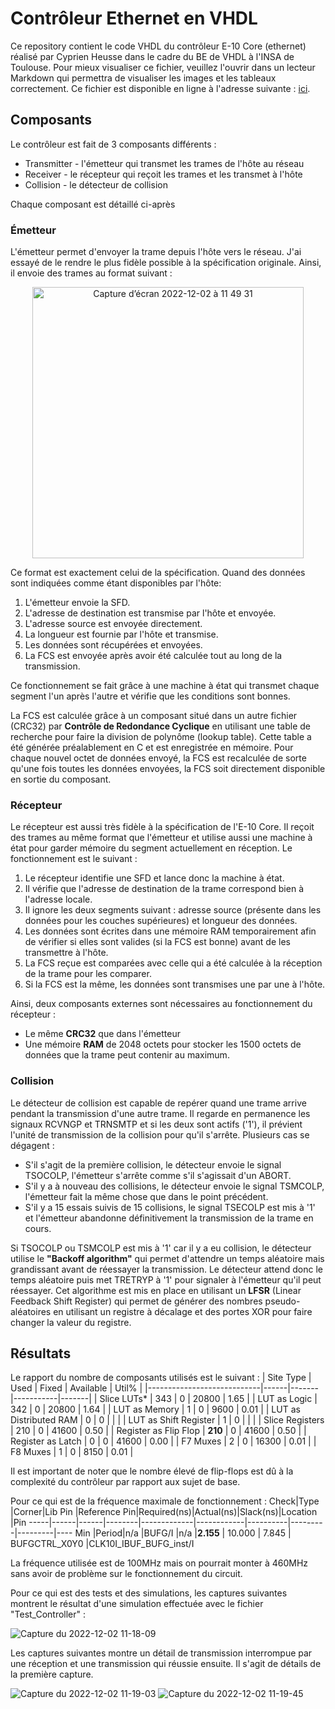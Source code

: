# Contrôleur Ethernet en VHDL
Ce repository contient le code VHDL du contrôleur E-10 Core (ethernet) réalisé par Cyprien Heusse dans le cadre du BE de VHDL à l'INSA de Toulouse.
Pour mieux visualiser ce fichier, veuillez l'ouvrir dans un lecteur Markdown qui permettra de visualiser les images et les tableaux correctement. Ce fichier est disponible en ligne à l'adresse suivante : [ici](https://github.com/cyprienh/VHDL_Ethernet_Controller/blob/master/README.md).

## Composants
Le contrôleur est fait de 3 composants différents :
- Transmitter - l'émetteur qui transmet les trames de l'hôte au réseau
- Receiver - le récepteur qui reçoit les trames et les transmet à l'hôte
- Collision - le détecteur de collision

Chaque composant est détaillé ci-après

### Émetteur
L'émetteur permet d'envoyer la trame depuis l'hôte vers le réseau.
J'ai essayé de le rendre le plus fidèle possible à la spécification originale. Ainsi, il envoie des trames au format suivant :

<p align="center">
  <img width="434" alt="Capture d’écran 2022-12-02 à 11 49 31" src="https://user-images.githubusercontent.com/46382251/205276285-fbdfd297-a5ee-42b7-9f8a-daa84f7f9965.png">
</p>

Ce format est exactement celui de la spécification.
Quand des données sont indiquées comme étant disponibles par l'hôte:
1. L'émetteur envoie la SFD.
2. L'adresse de destination est transmise par l'hôte et envoyée.
3. L'adresse source est envoyée directement.
4. La longueur est fournie par l'hôte et transmise.
5. Les données sont récupérées et envoyées.
6. La FCS est envoyée après avoir été calculée tout au long de la transmission.

Ce fonctionnement se fait grâce à une machine à état qui transmet chaque segment l'un après l'autre et vérifie que les conditions sont bonnes.

La FCS est calculée grâce à un composant situé dans un autre fichier (CRC32) par **Contrôle de Redondance Cyclique** en utilisant une table de recherche pour faire la division de polynôme (lookup table). Cette table a été générée préalablement en C et est enregistrée en mémoire. Pour chaque nouvel octet de données envoyé, la FCS est recalculée de sorte qu'une fois toutes les données envoyées, la FCS soit directement disponible en sortie du composant.

### Récepteur
Le récepteur est aussi très fidèle à la spécification de l'E-10 Core.
Il reçoit des trames au même format que l'émetteur et utilise aussi une machine à état pour garder mémoire du segment actuellement en réception. Le fonctionnement est le suivant : 

1. Le récepteur identifie une SFD et lance donc la machine à état.
2. Il vérifie que l'adresse de destination de la trame correspond bien à l'adresse locale.
3. Il ignore les deux segments suivant : adresse source (présente dans les données pour les couches supérieures) et longueur des données.
4. Les données sont écrites dans une mémoire RAM temporairement afin de vérifier si elles sont valides (si la FCS est bonne) avant de les transmettre à l'hôte.
5. La FCS reçue est comparées avec celle qui a été calculée à la réception de la trame pour les comparer.
6. Si la FCS est la même, les données sont transmises une par une à l'hôte.

Ainsi, deux composants externes sont nécessaires au fonctionnement du récepteur :
- Le même **CRC32** que dans l'émetteur
- Une mémoire **RAM** de 2048 octets pour stocker les 1500 octets de données que la trame peut contenir au maximum.

### Collision
Le détecteur de collision est capable de repérer quand une trame arrive pendant la transmission d'une autre trame. Il regarde en permanence les signaux RCVNGP et TRNSMTP et si les deux sont actifs ('1'), il prévient l'unité de transmission de la collision pour qu'il s'arrête.
Plusieurs cas se dégagent :
- S'il s'agit de la première collision, le détecteur envoie le signal TSOCOLP, l'émetteur s'arrête comme s'il s'agissait d'un ABORT.
- S'il y a à nouveau des collisions, le détecteur envoie le signal TSMCOLP, l'émetteur fait la même chose que dans le point précédent.
- S'il y a 15 essais suivis de 15 collisions, le signal TSECOLP est mis à '1' et l'émetteur abandonne définitivement la transmission de la trame en cours.

Si TSOCOLP ou TSMCOLP est mis à '1' car il y a eu collision, le détecteur utilise le **"Backoff algorithm"** qui permet d'attendre un temps aléatoire mais grandissant avant de réessayer la transmission. Le détecteur attend donc le temps aléatoire puis met TRETRYP à '1' pour signaler à l'émetteur qu'il peut réessayer.
Cet algorithme est mis en place en utilisant un **LFSR** (Linear Feedback Shift Register) qui permet de générer des nombres pseudo-aléatoires en utilisant un registre à décalage et des portes XOR pour faire changer la valeur du registre.

## Résultats

Le rapport du nombre de composants utilisés est le suivant :
|          Site Type         | Used | Fixed | Available | Util% |
|----------------------------|------|-------|-----------|-------|
| Slice LUTs*                |  343 |     0 |     20800 |  1.65 |
|   LUT as Logic             |  342 |     0 |     20800 |  1.64 |
|   LUT as Memory            |    1 |     0 |      9600 |  0.01 |
|     LUT as Distributed RAM |    0 |     0 |           |       |
|     LUT as Shift Register  |    1 |     0 |           |       |
| Slice Registers            |  210 |     0 |     41600 |  0.50 |
|   Register as Flip Flop    |  **210** |     0 |     41600 |  0.50 |
|   Register as Latch        |    0 |     0 |     41600 |  0.00 |
| F7 Muxes                   |    2 |     0 |     16300 |  0.01 |
| F8 Muxes                   |    1 |     0 |      8150 |  0.01 |

Il est important de noter que le nombre élevé de flip-flops est dû à la complexité du contrôleur par rapport aux sujet de base.  

Pour ce qui est de la fréquence maximale de fonctionnement :
Check|Type  |Corner|Lib Pin |Reference Pin|Required(ns)|Actual(ns)|Slack(ns)|Location |Pin
-----|------|------|--------|-------------|------------|----------|---------|---------|----
Min  |Period|n/a   |BUFG/I  |n/a          |**2.155**       |   10.000 |   7.845 |   BUFGCTRL_X0Y0  |CLK10I_IBUF_BUFG_inst/I

La fréquence utilisée est de 100MHz mais on pourrait monter à 460MHz sans avoir de problème sur le fonctionnement du circuit.

Pour ce qui est des tests et des simulations, les captures suivantes montrent le résultat d'une simulation effectuée avec le fichier "Test_Controller" :

![Capture du 2022-12-02 11-18-09](https://user-images.githubusercontent.com/46382251/205275896-082ee114-9fb3-46c6-9506-f6d2a5cc288c.png)

Les captures suivantes montre un détail de transmission interrompue par une réception et une transmission qui réussie ensuite. Il s'agit de détails de la première capture.

![Capture du 2022-12-02 11-19-03](https://user-images.githubusercontent.com/46382251/205275965-cf9a60b6-1d7d-46b3-968b-d3f64642e033.png)
![Capture du 2022-12-02 11-19-45](https://user-images.githubusercontent.com/46382251/205275982-4d874a2a-1650-4e79-a488-8bdb23304fef.png)
